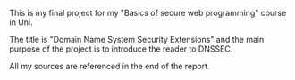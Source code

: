 This is my final project for my "Basics of secure web programming" course in Uni.

The title is "Domain Name System Security Extensions" and the main purpose of the project is to introduce the reader to DNSSEC.

All my sources are referenced in the end of the report. 
